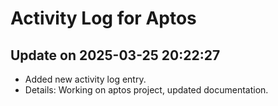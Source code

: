 # Activity Log for Aptos

## Update on 2025-03-25 20:22:27
- Added new activity log entry.
- Details: Working on aptos project, updated documentation.


